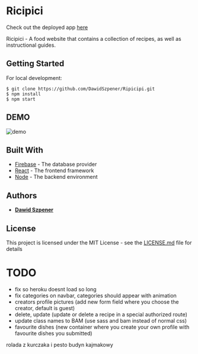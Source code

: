 
# Ricipici

Check out the deployed app [here](www.google.com)

Ricipici - A food website that contains a collection of recipes, as well as instructional guides.


## Getting Started

For local development:

```
$ git clone https://github.com/DawidSzpener/Ripicipi.git
$ npm install
$ npm start
```

## DEMO

![demo](https://github.com/DawidSzpener/D.SZ-portfolio/blob/main/src/assets/images/ricipici.gif)

## Built With

* [Firebase](https://firebase.google.com/docs/database) - The database provider
* [React](https://reactjs.org/) - The frontend framework
* [Node](https://nodejs.org/) - The backend environment

## Authors

* **[Dawid Szpener](https://github.com/DawidSzpener)**

## License

This project is licensed under the MIT License - see the [LICENSE.md](LICENSE.md) file for details

# TODO
- fix so heroku doesnt load so long
- fix categories on navbar, categories should appear with animation
- creators profile pictures (add new form field where you choose the creator, default is guest)
- delete, update (update or delete a recipe in a special authorized route)
- update class names to BAM (use sass and bam instead of normal css)
- favourite dishes (new container where you create your own profile with favourite dishes you submitted)

rolada z kurczaka i pesto
budyn kajmakowy
